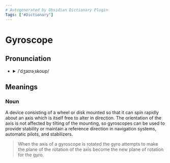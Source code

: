 ```yaml
---
# Autogenerated by Obsidian Dictionary Plugin
Tags: ["#Dictionary"]
---
```


# Gyroscope

## Pronunciation

- <details><summary>/ˈdʒaɪrəˌskoʊp/</summary><audio controls><source src="https://lex-audio.useremarkable.com/mp3/gyroscope_us_1.mp3"></audio></details>

## Meanings

### Noun

A device consisting of a wheel or disk mounted so that it can spin rapidly about an axis which is itself free to alter in direction. The orientation of the axis is not affected by tilting of the mounting, so gyroscopes can be used to provide stability or maintain a reference direction in navigation systems, automatic pilots, and stabilizers.

> When the axis of a gyroscope is rotated the gyro attempts to make the plane of the rotation of the axis become the new plane of rotation for the gyro.


